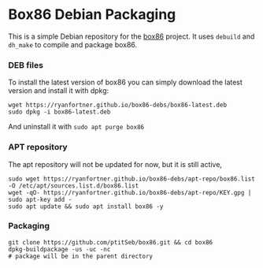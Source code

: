 # Box86 Debian Packaging

This is a simple Debian repository for the [box86](https://github.com/ptitSeb/box86) project. It uses `debuild` and `dh_make` to compile and package box86.

### DEB files
To install the latest version of box86 you can simply download the latest version and install it with dpkg:
```
wget https://ryanfortner.github.io/box86-debs/box86-latest.deb
sudo dpkg -i box86-latest.deb
```

And uninstall it with `sudo apt purge box86`

### APT repository
The apt repository will not be updated for now, but it is still active, 
```
sudo wget https://ryanfortner.github.io/box86-debs/apt-repo/box86.list -O /etc/apt/sources.list.d/box86.list
wget -qO- https://ryanfortner.github.io/box86-debs/apt-repo/KEY.gpg | sudo apt-key add -
sudo apt update && sudo apt install box86 -y
```

### Packaging
```
git clone https://github.com/ptitSeb/box86.git && cd box86
dpkg-buildpackage -us -uc -nc
# package will be in the parent directory
```

